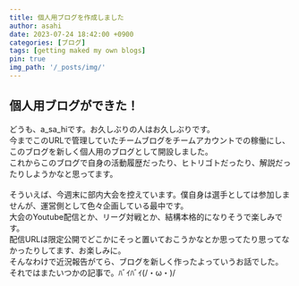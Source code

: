 ```yaml
---
title: 個人用ブログを作成しました
author: asahi
date: 2023-07-24 18:42:00 +0900
categories: [ブログ]
tags: [getting maked my own blogs]
pin: true
img_path: '/_posts/img/'
---
```


## 個人用ブログができた！
どうも、a_sa_hiです。お久しぶりの人はお久しぶりです。<br>
今までこのURLで管理していたチームブログをチームアカウントでの稼働にし、このブログを新しく個人用のブログとして開設しました。<br>
これからこのブログで自身の活動履歴だったり、ヒトリゴトだったり、解説だったりしようかなと思ってます。<br>
<br>
そういえば、今週末に部内大会を控えています。僕自身は選手としては参加しませんが、運営側として色々企画している最中です。<br>
大会のYoutube配信とか、リーグ対戦とか、結構本格的になりそうで楽しみです。<br>
配信URLは限定公開でどこかにそっと置いておこうかなとか思ってたり思ってなかったりしてます、お楽しみに。
<br>
そんなわけで近況報告がてら、ブログを新しく作ったよっていうお話でした。<br>
それではまたいつかの記事で。ﾊﾞｲﾊﾞｲ(/・ω・)/<br>